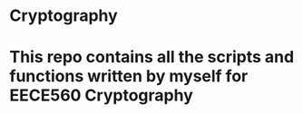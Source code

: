 # Cryptography

# This repo contains all the scripts and functions written by myself for EECE560 Cryptography
